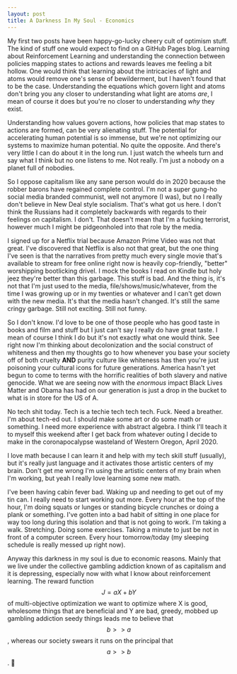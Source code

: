 ```yaml
---
layout: post
title: A Darkness In My Soul - Economics
---
```


My first two posts have been happy-go-lucky cheery cult of optimism stuff. The kind of stuff one would expect to find on a GitHub Pages blog. Learning about Reinforcement Learning and understanding the connection between policies mapping states to actions and rewards leaves me feeling a bit hollow. One would think that learning about the intricacies of light and atoms would remove one's sense of bewilderment, but I haven't found that to be the case. Understanding the equations which govern light and atoms don't bring you any closer to understanding what light are atoms _are_, I mean of course it does but you're no closer to understanding _why_ they exist.

Understanding how values govern actions, how policies that map states to actions are formed, can be very alienating stuff. The potential for accelerating human potential is so immense, but we're not optimizing our systems to maximize human potential. No quite the opposite. And there's very little I can do about it in the long run. I just watch the wheels turn and say what I think but no one listens to me. Not really. I'm just a nobody on a planet full of nobodies.

So I oppose capitalism like any sane person would do in 2020 because the robber barons have regained complete control. I'm not a super gung-ho social media branded communist, well not anymore (I was), but no I really don't believe in New Deal style socialism. That's what got us here. I don't think the Russians had it completely backwards with regards to their feelings on capitalism. I don't. That doesn't mean that I'm a fucking terrorist, however much I might be pidgeonholed into that role by the media.

I signed up for a Netflix trial because Amazon Prime Video was not that great. I've discovered that Netflix is also not that great, but the one thing I've seen is that the narratives from pretty much every single movie that's available to stream for free online right now is heavily cop-friendly, "better" worshipping bootlicking drivel. I mock the books I read on Kindle but holy jeez they're better than this garbage. This stuff is bad. And the thing is, it's not that I'm just used to the media, file/shows/music/whatever, from the time I was growing up or in my twenties or whatever and I can't get down with the new media. It's that the media hasn't changed. It's still the same cringy garbage. Still not exciting. Still not funny.

So I don't know. I'd love to be one of those people who has good taste in books and film and stuff but I just can't say I really do have great taste. I mean of course I think I do but it's not exactly what one would think. See right now I'm thinking about decolonization and the social construct of whiteness and then my thoughts go to how whenever you base your society off of both cruelty **AND** purity culture like whiteness has then you're just poisoning your cultural icons for future generations. America hasn't yet begun to come to terms with the horrific realities of both slavery and native genocide. What we are seeing now with the *enormous* impact Black Lives Matter and Obama has had on our generation is just a drop in the bucket to what is in store for the US of A.

No tech shit today. Tech is a techie tech tech tech. Fuck. Need a breather. I'm about tech-ed out. I should make some art or do some math or something. I need more experience with abstract algebra. I think I'll teach it to myself this weekend after I get back from whatever outing I decide to make in the coronapocalypse wasteland of Western Oregon, April 2020.

I love math because I can learn it and help with my tech skill stuff (usually), but it's really just language and it activates those artistic centers of my brain. Don't get me wrong I'm using the artistic centers of my brain when I'm working, but yeah I really love learning some new math.

I've been having cabin fever bad. Waking up and needing to get out of my tin can. I really need to start working out more. Every hour at the top of the hour, I'm doing squats or lunges or standing bicycle crunches or doing a plank or something. I've gotten into a bad habit of sitting in one place for way too long during this isolation and that is not going to work. I'm taking a walk. Stretching. Doing some exercises. Taking a minute to just be not in front of a computer screen. Every hour tomorrow/today (my sleeping schedule is really messed up right now).

Anyway this darkness in my soul is due to economic reasons. Mainly that we live under the collective gambling addiction known of as capitalism and it is depressing, especially now with what I know about reinforcement learning. The reward function $$J = aX +bY$$ of multi-objective optimization we want to optimize where X is good, wholesome things that are beneficial and Y are bad, greedy, mobbed up gambling addiction seedy things leads me to believe that $$ b >> a$$, whereas our society swears it runs on the principal that $$a >> b$$. :thinking:
